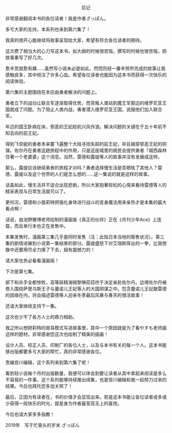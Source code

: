 <p align="center">后记</p>

非常感谢翻阅本书的各位读者！我是作者ざっぽん。

多亏大家的支持，本系列也来到第六集了！

我真的很开心能继续将故事呈现给大家，希望有符合各位读者的期待。

这次费了相当大的心力写这本书。拟大纲的时候很苦恼，撰写的时候也很苦恼，把故事重写了好几次。

愈辛苦就愈有趣……虽然写小说未必是如此，然而历经一番辛劳所完成的故事让我感触良多，其中倾注了许多心血。希望各位读者也能因为这本书而获得一次快乐的阅读体验。

第六集的主题围绕在本应由勇者解决的问题上。

勇者立下的战功让联合军逐渐取得优势，而背叛人类站到魔王军那边的维罗尼亚王国就成了问题。为了阻止人类内战，勇者潜入维罗尼亚王国，说服他们加入联合军。

年迈的国王卧病在床，邪恶的王妃趁机兴风作浪。解决问题的关键在于五十年前不知去向的前王妃。

得到飞空艇的勇者本来要飞遍整个大陆寻找失踪的前王妃，并且揭穿邪恶王妃的阴谋。佐尔丹在勇者这趟旅程中的作用，只是这座城里的居民会提供勇者「城西森林住著一个老婆婆」这个消息。当然，雷德和露缇等人的故事并没有发展成这样。

那么，露缇应该继续勇者的旅程才对吗？勇者选择慢生活是否牺牲了其他人？雷德、露缇以及这个世界的人们是怎么想的……这一集说的就是这样的故事。

话虽如此，慢生活并不适合出现悲剧，所以大家抱著轻松的心情来看待雷德等人的精采表现与日常生活就可以了。

更何况，雷德和小狼莉特把强化身体进行战斗的变身魔法用来亲热才是本集的最大看点啊！

话说，由池野雅博老师绘制的漫画版《真正的伙伴》正在《月刊少年Ace》上连载，而且单行本也正在发售中。

本集发售时，漫画第三集几乎是同时发售（注：此指日本当地的贩售状况）。第三集的剧情进展到小说第一集结束的部分。露缇盛怒下对艾瑞斯挥出的一拳，比我想像中还要用尽全力揍了下去，超有震撼力的！

请大家也务必看看漫画版！

下次是第七集。

部下和杀手全都惨败，高等妖精海贼黎琳菈菈终于决定亲赴佐尔丹。边境佐尔丹被卷入围绕萨里乌斯王子与蕾诺儿王妃等人的大国阴谋之中。包含蕾诺儿王妃跟雷德的因缘在内，将会描述雷德等人迎来冬季最后风暴与春天的慢活故事！

还请大家继续支持下一集。

这次也少不了各方人士的鼎力相助。

我之所以想把莉特的兽耳模式写进故事里，其中一个原因就是为了看やすも老师画这样的题材。非常感谢您这次也绘制了精美的插画！

设计人员、校正人员、印刷厂的各位人士，以及与本书有关的每一个人。这本书能够出版都要多亏大家的帮忙，真的非常感谢各位。

责编宫川编辑，这个系列来到第六集了呢！

看到轻小说每个月的出版数量，我便可以体会到要让读者从其中拿起来阅读是多么不容易的一件事。这个系列能够持续推出续集，也是宫川编辑和我一起努力过来的结果。今后也拜托您多加关照了！

最后，正因为有读者在，书的价值才会显现出来。若是这本书能让各位读者或多或少获得一段快乐的时光，就是身为作者最至高无上的喜悦。

今后也请大家多多指教！

2019年　写于忙昏头的岁末 ざっぽん


